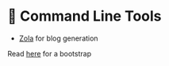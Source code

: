 # 🦀 Command Line Tools

- [Zola](https://www.getzola.org/) for blog generation

Read [here](https://zaiste.net/posts/shell-commands-rust/) for a bootstrap